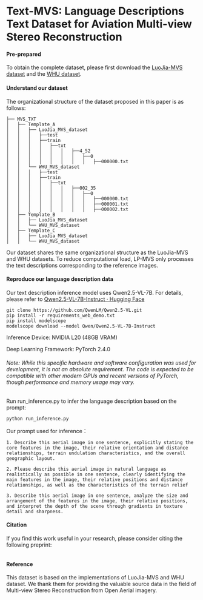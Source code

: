 # Text-MVS: Language Descriptions Text Dataset for Aviation Multi-view Stereo Reconstruction

#### Pre-prepared

To obtain the complete dataset, please first download the [LuoJia-MVS dataset](https://irsip.whu.edu.cn/resv2/resources_v2.php) and the [WHU dataset](https://gpcv.whu.edu.cn/data/WHU_MVS_Stereo_dataset.html).

#### Understand our dataset

The organizational structure of the dataset proposed in this paper is as follows:

```
├── MVS_TXT
│   ├── Template_A
│   │   ├── LuoJia_MVS_dataset
│   │   │   ├──test
│   │   │   ├──train
│   │   │   │   ├──txt
│   │   │   │   │   │   ├──4_52
│   │   │   │   │   │   │   ├──0
│   │   │   │   │   │   │   │   ├──000000.txt
│   │   └── WHU_MVS_dataset
│   │   │   ├──test
│   │   │   ├──train
│   │   │   │   ├──txt
│   │   │   │   │   │   ├──002_35
│   │   │   │   │   │   │   ├──0
│   │   │   │   │   │   │   │   ├──000000.txt
│   │   │   │   │   │   │   │   ├──000001.txt
│   │   │   │   │   │   │   │   ├──000002.txt
│   ├── Template_B
│   │   ├── LuoJia_MVS_dataset
│   │   └── WHU_MVS_dataset
│   ├── Template_C
│   │   ├── LuoJia_MVS_dataset
│   │   └── WHU_MVS_dataset
```

Our dataset shares the same organizational structure as the LuoJia-MVS and WHU datasets. To reduce computational load, LP-MVS only processes the text descriptions corresponding to the reference images.

#### Reproduce our language description data

Our text description inference model uses Qwen2.5-VL-7B. For details, please refer to [Qwen2.5-VL-7B-Instruct · Hugging Face](https://github.com/QwenLM/Qwen3-VL)

```
git clone https://github.com/QwenLM/Qwen2.5-VL.git
pip install -r requirements_web_demo.txt
pip install modelscope
modelscope download --model Qwen/Qwen2.5-VL-7B-Instruct
```

Inference Device: NVIDIA L20 (48GB VRAM) 

Deep Learning Framework: PyTorch 2.4.0

###### Note: While this specific hardware and software configuration was used for development, it is not an absolute requirement. The code is expected to be compatible with other modern GPUs and recent versions of PyTorch, though performance and memory usage may vary.

Run run_inference.py to infer the language description based on the prompt:

```python
python run_inference.py
```

Our prompt used for inference：

```
1. Describe this aerial image in one sentence, explicitly stating the core features in the image, their relative orientation and distance relationships, terrain undulation characteristics, and the overall geographic layout.

2. Please describe this aerial image in natural language as realistically as possible in one sentence, clearly identifying the main features in the image, their relative positions and distance relationships, as well as the characteristics of the terrain relief

3. Describe this aerial image in one sentence, analyze the size and arrangement of the features in the image, their relative positions, and interpret the depth of the scene through gradients in texture detail and sharpness.
```

#### Citation

If you find this work useful in your research, please consider citing the following preprint:

```

```

#### Reference

This dataset is based on the implementations of LuoJia-MVS and WHU dataset. We thank them for providing the valuable source data in the field of Multi-view Stereo Reconstruction from Open Aerial imagery.

